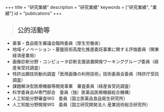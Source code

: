 +++
title = "研究業績"
description = "研究業績"
keywords = ["研究業績", "業績"]
id = "publications"
+++

> ## 公的活動等

- 薬事・食品衛生審議会臨時委員（厚生労働省）
- 地域イノベーション・基盤技術高度化推進委託事業に関する評価委員（関東経済産業局）
- 画像診断分野・コンピュータ診断支援装置開発ワーキンググループ委員（経産省受託調査）
- 特許出願技術動向調査「医用画像の利用技術」技術委員会委員（特許庁受託調査）
- 課題解決型医療機器等開発事業　審査委員（経産省受託調査）
- 科学委員会AI専門部会　委員（独）医薬品医療機器総合機構）
- 人工知能分野審査WG　委員（国立医薬品食品衛生研究所）
- 人工知能分野開発WG　委員（国立研究開発法人 産業技術総合研究所）
